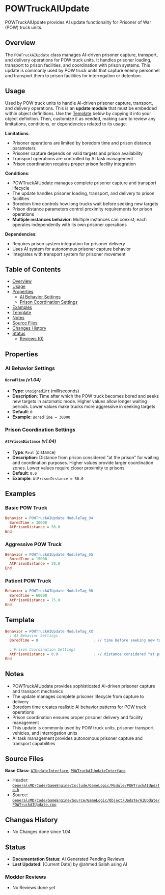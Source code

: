 # POWTruckAIUpdate

POWTruckAIUpdate provides AI update functionality for Prisoner of War (POW) truck units.

## Overview

The `POWTruckAIUpdate` class manages AI-driven prisoner capture, transport, and delivery operations for POW truck units. It handles prisoner loading, transport to prison facilities, and coordination with prison systems. This update is commonly used by POW truck units that capture enemy personnel and transport them to prison facilities for interrogation or detention.

## Usage

Used by POW truck units to handle AI-driven prisoner capture, transport, and delivery operations. This is an **update module** that must be embedded within object definitions. Use the [Template](#template) below by copying it into your object definition. Then, customize it as needed, making sure to review any limitations, conditions, or dependencies related to its usage.

**Limitations**:
- Prisoner operations are limited by boredom time and prison distance parameters
- Prisoner capture depends on valid targets and prison availability
- Transport operations are controlled by AI task management
- Prison coordination requires proper prison facility integration

**Conditions**:
- POWTruckAIUpdate manages complete prisoner capture and transport lifecycle
- The update handles prisoner loading, transport, and delivery to prison facilities
- Boredom time controls how long trucks wait before seeking new targets
- Prison distance parameters control proximity requirements for prison operations
- **Multiple instances behavior**: Multiple instances can coexist; each operates independently with its own prisoner operations

**Dependencies**:
- Requires prison system integration for prisoner delivery
- Uses AI system for autonomous prisoner capture behavior
- Integrates with transport system for prisoner movement

## Table of Contents

- [Overview](#overview)
- [Usage](#usage)
- [Properties](#properties)
  - [AI Behavior Settings](#ai-behavior-settings)
  - [Prison Coordination Settings](#prison-coordination-settings)
- [Examples](#examples)
- [Template](#template)
- [Notes](#notes)
- [Source Files](#source-files)
- [Changes History](#changes-history)
- [Status](#status)
  - [Reviews (0)](#modder-reviews)

## Properties

### AI Behavior Settings

#### `BoredTime` *(v1.04)*
- **Type**: `UnsignedInt` (milliseconds)
- **Description**: Time after which the POW truck becomes bored and seeks new targets in automatic mode. Higher values allow longer waiting periods. Lower values make trucks more aggressive in seeking targets
- **Default**: `0`
- **Example**: `BoredTime = 30000`

### Prison Coordination Settings

#### `AtPrisonDistance` *(v1.04)*
- **Type**: `Real` (distance)
- **Description**: Distance from prison considered "at the prison" for waiting and coordination purposes. Higher values provide larger coordination zones. Lower values require closer proximity to prisons
- **Default**: `0.0`
- **Example**: `AtPrisonDistance = 50.0`

## Examples

### Basic POW Truck
```ini
Behavior = POWTruckAIUpdate ModuleTag_04
  BoredTime = 30000
  AtPrisonDistance = 50.0
End
```

### Aggressive POW Truck
```ini
Behavior = POWTruckAIUpdate ModuleTag_05
  BoredTime = 15000
  AtPrisonDistance = 30.0
End
```

### Patient POW Truck
```ini
Behavior = POWTruckAIUpdate ModuleTag_06
  BoredTime = 60000
  AtPrisonDistance = 75.0
End
```

## Template

```ini
Behavior = POWTruckAIUpdate ModuleTag_XX
  ; AI Behavior Settings
  BoredTime = 0                         ; // time before seeking new targets *(v1.04)*
  
  ; Prison Coordination Settings
  AtPrisonDistance = 0.0                ; // distance considered "at prison" *(v1.04)*
End
```

## Notes

- POWTruckAIUpdate provides sophisticated AI-driven prisoner capture and transport mechanics
- The update manages complete prisoner lifecycle from capture to delivery
- Boredom time creates realistic AI behavior patterns for POW truck operations
- Prison coordination ensures proper prisoner delivery and facility management
- This update is commonly used by POW truck units, prisoner transport vehicles, and interrogation units
- AI task management provides autonomous prisoner capture and transport capabilities

## Source Files

**Base Class:** [`AIUpdateInterface`](../../GeneralsMD/Code/GameEngine/Include/GameLogic/Module/AIUpdate.h), [`POWTruckAIUpdateInterface`](../../GeneralsMD/Code/GameEngine/Include/GameLogic/Module/POWTruckAIUpdate.h)

- Header: [`GeneralsMD/Code/GameEngine/Include/GameLogic/Module/POWTruckAIUpdate.h`](../../GeneralsMD/Code/GameEngine/Include/GameLogic/Module/POWTruckAIUpdate.h)
- Source: [`GeneralsMD/Code/GameEngine/Source/GameLogic/Object/Update/AIUpdate/POWTruckAIUpdate.cpp`](../../GeneralsMD/Code/GameEngine/Source/GameLogic/Object/Update/AIUpdate/POWTruckAIUpdate.cpp)

## Changes History

- No Changes done since 1.04

## Status

- **Documentation Status**: AI Generated Pending Reviews 
- **Last Updated**: [Current Date] by @ahmed Salah using AI

### Modder Reviews 
- No Reviews done yet